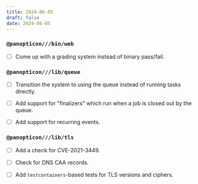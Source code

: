 ```yaml
---
title: 2024-06-05
draft: false
date: 2024-06-05
---
```


### `@panopticon///bin/web`

- [ ] Come up with a grading system instead of binary pass/fail.

### `@panopticon///lib/queue`

- [ ] Transition the system to using the queue instead of running tasks directly.

- [ ] Add support for "finalizers" which run when a job is closed out by the queue.

- [ ] Add support for recurring events.

### `@panopticon///lib/tls`

- [ ] Add a check for CVE-2021-3449.

- [ ] Check for DNS CAA records.

- [ ] Add `testcontainers`-based tests for TLS versions and ciphers.
